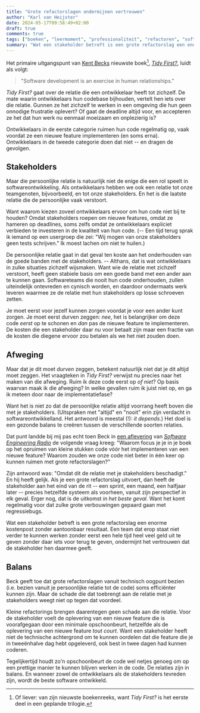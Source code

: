 ```yaml
---
title: "Grote refactorslagen ondermijnen vertrouwen"
author: "Karl van Heijster"
date: 2024-05-17T09:58:49+02:00
draft: true
comments: true
tags: ["boeken", "leermoment", "professionaliteit", "refactoren", "software ontwikkelaar (rol)", "software ontwikkelen", "stakeholders", "verantwoordelijkheid", "vertrouwen", "werkplezier"]
summary: "Wat een stakeholder betreft is een grote refactorslag een enorme kostenpost zonder aantoonbaar resultaat. Een team dat erop staat niet verder te kunnen werken zonder eerst een hele tijd heel veel geld uit te geven zonder daar iets voor terug te geven, ondermijnt het vertrouwen dat de stakeholder hen daarmee geeft."
---
```


Het primaire uitgangspunt van [Kent Becks](https://www.kentbeck.com/) nieuwste boek[^1], [*Tidy First?*](https://www.oreilly.com/library/view/tidy-first/9781098151232/ "Kent Beck, 'Tidy First?: A Personal Exercise in Empirical Software Design', O'Reilly Media, 2023"), luidt als volgt:


> "Software development is an exercise in human relationships."


*Tidy First?* gaat over de relatie die een ontwikkelaar heeft tot zichzelf. De mate waarin ontwikkelaars hun codebase bijhouden, vertelt hen iets over die relatie. Gunnen ze het zichzelf te werken in een omgeving die hun geen onnodige frustratie oplevert? Of gaat de deadline altijd voor, en accepteren ze het dat hun werk nu eenmaal moeizaam en onplezierig is? 


Ontwikkelaars in de eerste categorie ruimen hun code regelmatig op, vaak voordat ze een nieuwe feature implementeren (en soms erna). Ontwikkelaars in de tweede categorie doen dat niet -- en dragen de gevolgen.


## Stakeholders


Maar die persoonlijke relatie is natuurlijk niet de enige die een rol speelt in softwareontwikkeling. Als ontwikkelaars hebben we ook een relatie tot onze teamgenoten, bijvoorbeeld, en tot onze stakeholders. En het is die laatste relatie die de persoonlijke vaak verstoort. 


Want waarom kiezen zoveel ontwikkelaars ervoor om hun code niet bij te houden? Omdat stakeholders roepen om nieuwe features, omdat ze hameren op deadlines, soms zelfs omdat ze ontwikkelaars expliciet verbieden te investeren in de kwaliteit van hun code. (-- Een tijd terug sprak ik iemand op een usergroep die zei: "Wij mogen van onze stakeholders geen tests schrijven." Ik moest lachen om niet te huilen.)


De persoonlijke relatie gaat in dat geval ten koste aan het onderhouden van de goede banden met de stakeholders. -- Althans, dat is wat ontwikkelaars in zulke situaties zichzelf wijsmaken. Want wie de relatie met zichzelf verstoort, heeft geen stabiele basis om een goede band met een ander aan te kunnen gaan. Softwareteams die nooit hun code onderhouden, zullen uiteindelijk ontevreden en cynisch worden, en daardoor ondermaats werk leveren waarmee ze de relatie met hun stakeholders op losse schroeven zetten. 


Je moet eerst voor jezelf kunnen zorgen voordat je voor een ander kunt zorgen. Je moet eerst durven zeggen: *nee*, het is belangrijker om deze code *eerst* op te schonen en *dan* pas de nieuwe feature te implementeren. De kosten die een stakeholder daar *nu* voor betaalt zijn maar een fractie van de kosten die diegene ervoor zou betalen als we het niet zouden doen. 


## Afweging


Maar dat je dit moet *durven* zeggen, betekent natuurlijk niet dat je dit altijd moet zeggen. Het vraagteken in *Tidy First?* verwijst nu precies naar het maken van die afweging. Ruim ik deze code eerst op *of niet*? Op basis waarvan maak ik die afweging? In welke gevallen ruim ik juist niet op, en ga ik meteen door naar de implementatiefase? 


Want het is niet zo dat de persoonlijke relatie altijd voorrang heeft boven die met je stakeholders. (Uitspraken met "altijd" en "nooit" erin zijn verdacht in softwareontwikkelland. Het antwoord is meestal (!): *it depends*.) Het doel is een gezonde balans te creëren tussen de verschillende soorten relaties.


Dat punt landde bij mij pas echt toen Beck in [een aflevering](https://open.spotify.com/episode/6XHBSDSSuH0xBDz1LeiAUE?si=b3ae437b513f406d "'SE Radio 615: Kent Beck on Tidy First?', Spotify") van [*Software Engineering Radio*](https://se-radio.net/) de volgende vraag kreeg: "Waarom focus je je in je boek op het opruimen van kleine stukken code vóór het implementeren van een nieuwe feature? Waarom zouden we onze code niet beter in één keer op kunnen ruimen met grote refactorslagen?"


Zijn antwoord was: "Omdat dit de relatie met je stakeholders beschadigt." En hij heeft gelijk. Als je een grote refactorslag uitvoert, dan heeft de stakeholder aan het eind van de rit -- een sprint, een maand, een halfjaar later -- precies hetzelfde systeem als voorheen, vanuit zijn perspectief in elk geval. Erger nog, dat is de uitkomst *in het beste geval*. Want het komt regelmatig voor dat zulke grote verbouwingen gepaard gaan met regressiebugs.


Wat een stakeholder betreft is een grote refactorslag een enorme kostenpost zonder aantoonbaar resultaat. Een team dat erop staat niet verder te kunnen werken zonder eerst een hele tijd heel veel geld uit te geven zonder daar iets voor terug te geven, ondermijnt het vertrouwen dat de stakeholder hen daarmee geeft.


## Balans


Beck geeft toe dat grote refactorslagen vanuit technisch oogpunt bezien (i.e. bezien vanuit je persoonlijke relatie tot de code) soms efficiënter kunnen zijn. Maar de schade die dat toebrengt aan de relatie met je stakeholders weegt niet op tegen dat voordeel.


Kleine refactorings brengen daarentegen geen schade aan die relatie. Voor de stakeholder voelt de oplevering van een nieuwe feature die is voorafgegaan door een minimale opschoonbeurt, hetzelfde als de oplevering van een nieuwe feature *tout court*. Want een stakeholder heeft niet de technische achtergrond om te kunnen oordelen dat die feature die je in tweeënhalve dag hebt opgeleverd, ook best in twee dagen had kunnen coderen.


Tegelijkertijd houdt zo'n opschoonbeurt de code wel netjes genoeg om op een prettige manier te kunnen blijven werken in de code. De relaties zijn in balans. En wanneer zowel de ontwikkelaars als de stakeholders tevreden zijn, wordt de beste software ontwikkeld. 


[^1]: Of liever: van zijn nieuwste boekenreeks, want *Tidy First?* is het eerste deel in een geplande trilogie.
